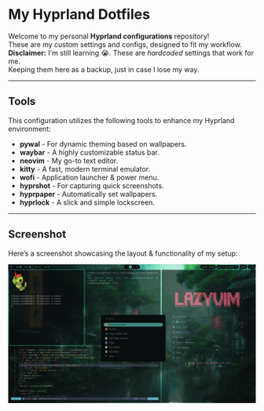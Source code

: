 # **My Hyprland Dotfiles**

Welcome to my personal **Hyprland configurations** repository!  
These are my custom settings and configs, designed to fit my workflow.  
**Disclaimer:** I'm still learning 😭. These are *hardcoded* settings that work for me.  
Keeping them here as a backup, just in case I lose my way.

---

## **Tools**

This configuration utilizes the following tools to enhance my Hyprland environment:

- **pywal** - For dynamic theming based on wallpapers.  
- **waybar** - A highly customizable status bar.  
- **neovim** - My go-to text editor.  
- **kitty** - A fast, modern terminal emulator.  
- **wofi** - Application launcher & power menu.  
- **hyprshot** - For capturing quick screenshots.  
- **hyprpaper** - Automatically set wallpapers.  
- **hyprlock** - A slick and simple lockscreen.

---

## **Screenshot**

Here’s a screenshot showcasing the layout & functionality of my setup:

![Screenshot](images/example.png)